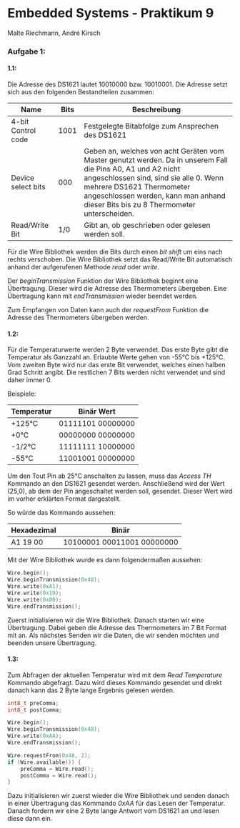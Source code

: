 # Embedded Systems - Praktikum 9

Malte Riechmann, André Kirsch

### Aufgabe 1:

#### 1.1:

Die Adresse des DS1621 lautet 10010000 bzw. 10010001. Die Adresse setzt sich aus den folgenden Bestandteilen zusammen:

| Name               | Bits | Beschreibung                                                 |
| ------------------ | ---- | ------------------------------------------------------------ |
| 4-bit Control code | 1001 | Festgelegte Bitabfolge zum Ansprechen des DS1621             |
| Device select bits | 000  | Geben an, welches von acht Geräten vom Master genutzt werden. Da in unserem Fall die Pins A0, A1 und A2 nicht angeschlossen sind, sind sie alle 0. Wenn mehrere DS1621 Thermometer angeschlossen werden, kann man anhand dieser Bits bis zu 8 Thermometer unterscheiden. |
| Read/Write Bit     | 1/0  | Gibt an, ob geschrieben oder gelesen werden soll.            |

Für die Wire Bibliothek werden die Bits durch einen *bit shift* um eins nach rechts verschoben. Die Wire Bibliothek setzt das Read/Write Bit automatisch anhand der aufgerufenen Methode *read* oder *write*.

Der *beginTransmission* Funktion der Wire Bibliothek beginnt eine Übertragung. Dieser wird die Adresse des Thermometers übergeben. Eine Übertragung kann mit *endTransmission* wieder beendet werden.

Zum Empfangen von Daten kann auch der *requestFrom* Funktion die Adresse des Thermometers übergeben werden.

#### 1.2:

Für die Temperaturwerte werden 2 Byte verwendet. Das erste Byte gibt die Temperatur als Ganzzahl an. Erlaubte Werte gehen von -55°C bis +125°C. Vom zweiten Byte wird nur das erste Bit verwendet, welches einen halben Grad Schritt angibt. Die restlichen 7 Bits werden nicht verwendet und sind daher immer 0.

Beispiele:

| Temperatur | Binär Wert        |
| ---------- | ----------------- |
| +125°C     | 01111101 00000000 |
| +0°C       | 00000000 00000000 |
| -1/2°C     | 11111111 10000000 |
| -55°C      | 11001001 00000000 |



Um den Tout Pin ab 25°C anschalten zu lassen, muss das *Access TH* Kommando an den DS1621 gesendet werden. Anschließend wird der Wert (25,0), ab dem der Pin angeschaltet werden soll, gesendet. Dieser Wert wird im vorher erklärten Format dargestellt.

So würde das Kommando aussehen:

| Hexadezimal | Binär                      |
| ----------- | -------------------------- |
| A1 19 00    | 10100001 00011001 00000000 |

Mit der Wire Bibliothek wurde es dann folgendermaßen aussehen:

```c++
Wire.begin();
Wire.beginTransmission(0x48);
Wire.write(0xA1);
Wire.write(0x19);
Wire.write(0x00);
Wire.endTransmission();
```

Zuerst initialisieren wir die Wire Bibliothek. Danach starten wir eine Übertragung. Dabei geben die Adresse des Thermometers im 7 Bit Format mit an. Als nächstes Senden wir die Daten, die wir senden möchten und beenden unsere Übertragung.

#### 1.3:

Zum Abfragen der aktuellen Temperatur wird mit dem *Read Temperature* Kommando abgefragt. Dazu wird dieses Kommando gesendet und direkt danach kann das 2 Byte lange Ergebnis gelesen werden.

```c++
int8_t preComma;
int8_t postComma;

Wire.begin();
Wire.beginTransmission(0x48);
Wire.write(0xAA); 
Wire.endTransmission();

Wire.requestFrom(0x48, 2);
if (Wire.available()) {
    preComma = Wire.read();
    postComma = Wire.read();
}
```

Dazu initialisieren wir zuerst wieder die Wire Bibliothek und senden danach in einer Übertragung das Kommando *0xAA* für das Lesen der Temperatur. Danach fordern wir eine 2 Byte lange Antwort vom DS1621 an und lesen diese dann ein.